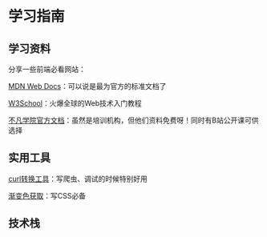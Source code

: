 # 学习指南

## 学习资料

分享一些前端必看网站：

[MDN Web Docs](https://developer.mozilla.org/zh-CN/)：可以说是最为官方的标准文档了

[W3School](https://www.w3school.com.cn/)：火爆全球的Web技术入门教程

[不凡学院官方文档](http://doc.bufanui.com/)：虽然是培训机构，但他们资料免费呀！同时有B站公开课可供选择

## 实用工具

[curl转换工具](https://curlconverter.com/)：写爬虫、调试的时候特别好用

[渐变色获取](https://webkul.github.io/coolhue/)：写CSS必备

## 技术栈



